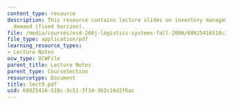```yaml
---
content_type: resource
description: This resource contains lecture slides on inventory management and time-varying
  demand (fixed horizon).
file: /media/courses/esd-260j-logistics-systems-fall-2006/60025416518c3c513f34362c16d2f6ac_lect9.pdf
file_type: application/pdf
learning_resource_types:
- Lecture Notes
ocw_type: OCWFile
parent_title: Lecture Notes
parent_type: CourseSection
resourcetype: Document
title: lect9.pdf
uid: 60025416-518c-3c51-3f34-362c16d2f6ac
---
```

